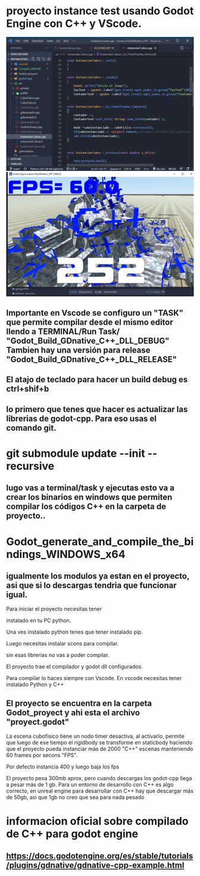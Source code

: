 # proyecto instance test usando Godot Engine con C++ y VScode.

![CppCodegodot](CppCode.jpg)
![imagenInsancea](imagenInsancea.jpg)

## Importante en Vscode se configuro un "TASK" que permite compilar desde el mismo editor llendo a TERMINAL/Run Task/ "Godot_Build_GDnative_C++_DLL_DEBUG" Tambien hay una versión para release "Godot_Build_GDnative_C++_DLL_RELEASE"

## El atajo de teclado para hacer un build debug es ctrl+shif+b


## lo primero que tenes que hacer es actualizar las librerias de godot-cpp. Para eso usas el comando git.

# git submodule update --init --recursive

## lugo vas a terminal/task y ejecutas esto va a crear los binarios en windows que permiten compilar los códigos C++ en la carpeta de proyecto..
# Godot_generate_and_compile_the_bindings_WINDOWS_x64

## igualmente los modulos ya estan en el proyecto, asi que si lo descargas tendria que funcionar igual.

Para iniciar el proyecto necesitas tener 

instalado en tu PC python.

Una ves instalado python tenes que tener instalado pip.

Luego necesitas instalar scons para compilar.

sin esas librerias no vas a poder compilar.

El proyecto trae el compilador y godot dll configurados.

Para compilar lo haces siempre con Vscode.
En vscode necesitas tener instalado Python y C++

## El proyecto se encuentra en la carpeta Godot_proyect y ahi esta el archivo "proyect.godot"

La escena cubofisico tiene un nodo timer desactiva,
al activarlo, permite que luego de ese tiempo el rigidbody
se transforme en staticbody haciendo que el proyecto
pueda instanciar más de 2000 "C++" escenas manteniendo
60 frames por secons "FPS".

Por defecto instancia 400 y luego baja los fps

El proyecto pesa 300mb aprox, pero cuando descargas los godot-cpp llega a pesar más de 1 gb.
Para un entorno de desarrollo con C++ es algo correcto, 
en unreal engine para desarrollar con C++ hay que descargar más de 50gb, asi que 1gb no creo que sea para nada pesado

# informacion oficial sobre compilado de C++ para godot engine
## https://docs.godotengine.org/es/stable/tutorials/plugins/gdnative/gdnative-cpp-example.html

